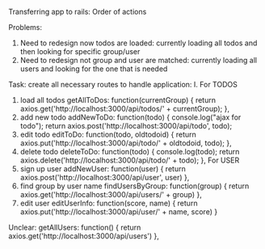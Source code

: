 Transferring app to rails: Order of actions

Problems:
1. Need to redesign now todos are loaded: currently loading all todos and then looking for specific group/user
2. Need to redesign not group and user are matched: currently loading all users and looking for the one that is needed



Task: create all necessary routes to handle application:
I. For TODOS
  1. load all todos
    getAllToDos: function(currentGroup) {
      return axios.get('http://localhost:3000/api/todos/' + currentGroup);
    },
  2. add new todo
    addNewToDo: function(todo) {
      console.log("ajax for todo");
      return axios.post('http://localhost:3000/api/todo', todo);
  3. edit todo
    editToDo: function(todo, oldtodoid) {
      return axios.put('http://localhost:3000/api/todo/' + oldtodoid, todo);
    },
  4. delete todo
    deleteToDo: function(todo) {
      console.log(todo);
      return axios.delete('http://localhost:3000/api/todo/' +  todo);
    },
For USER
1. sign up user
  addNewUser: function(user) {
    return axios.post('http://localhost:3000/api/user', user)
  },
2. find group by user name
  findUsersByGroup: function(group) {
    return axios.get('http://localhost:3000/api/users/' + group)
  },
3. edit user
  editUserInfo: function(score, name) {
    return axios.put('http://localhost:3000/api/user/' + name, score)
  }

Unclear:
  getAllUsers: function() {
    return axios.get('http://localhost:3000/api/users')
  },
